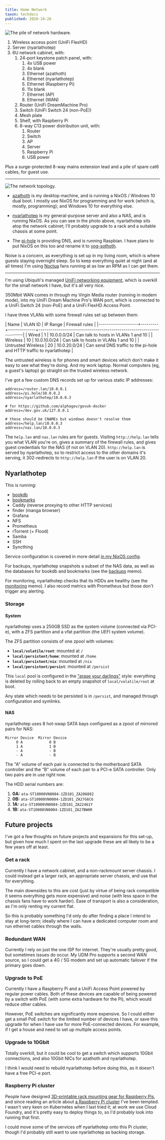 ```yaml
---
title: Home Network
taxon: techdocs
published: 2020-10-26
---
```


![The pile of network hardware.](home-network/hardware.jpg)

1. Wireless access point (UniFi FlexHD)
2. Server (nyarlathotep)
3. 6U network cabinet, with:
   1. 24-port keystone patch panel, with:
      1. 4x USB power
      2. 4x blank
      3. Ethernet (azathoth)
      4. Ethernet (nyarlathotep)
      5. Ethernet (Raspberry Pi)
      5. 11x blank
      7. Ethernet (AP)
      8. Ethernet (WAN)
   2. Router (UniFi DreamMachine Pro)
   3. Switch (UniFi Switch 24 (non-PoE))
   4. Mesh plate
   5. Shelf, with Raspberry Pi
   6. 8-way C13 power distribution unit, with:
      1. Router
      2. Switch
      3. AP
      4. Server
      5. Raspberry Pi
      6. USB power

Plus a surge-protected 8-way mains extension lead and a pile of spare
cat6 cables, for guest use.

---

![The network topology.](home-network/map.png)

- [azathoth][] is my desktop machine, and is running a NixOS / Windows
  10 dual boot.  I mostly use NixOS for programming and for work
  (which is, mostly, programming); and Windows 10 for everything else.

- [nyarlathotep][] is my general-purpose server and also a NAS, and is
  running NixOS.  As you can see in the photo above, nyarlathotep sits
  atop the network cabinet; I'll probably upgrade to a rack and a
  suitable chassis at some point.

- The [pi-hole][] is providing DNS, and is running Raspbian.  I have
  plans to put NixOS on this too and rename it to [yog-sothoth][].

Noise is a concern, as everything is set up in my living room, which
is where guests staying overnight sleep.  So to keep everything quiet
at night (and at all times) I'm using [Noctua][] fans running at as
low an RPM as I can get them.

[azathoth]: machines.html#azathoth
[nyarlathotep]: home-network.html#nyarlathotep
[pi-hole]: https://pi-hole.net/
[yog-sothoth]: https://en.wikipedia.org/wiki/Cthulhu_Mythos_deities#Yog-Sothoth
[Noctua]: https://noctua.at/

---

I'm using Ubiquiti's managed [UniFi networking equipment][], which is
overkill for the small network I have, but it's all very nice.

350Mbit WAN comes in through my Virgin Media router (running in modem
mode), into my UniFi Dream Machine Pro's WAN port, which is connected
to a UniFi Switch 24 (non-PoE) and a UniFi FlexHD Access Point.

I have three VLANs with some firewall rules set up between them:

| Name               | VLAN ID | IP Range     | Firewall rules                                                       |
|--------------------+---------+--------------+----------------------------------------------------------------------|
| Wired              |       1 | 10.0.0.0/24  | Can talk to hosts in VLANs 1 and 10                                  |
| Wireless           |      10 | 10.0.10.0/24 | Can talk to hosts in VLANs 1 and 10                                  |
| Untrusted Wireless |      20 | 10.0.20.0/24 | Can send DNS traffic to the pi-hole and HTTP traffic to nyarlathotep |

The untrusted wireless is for phones and smart devices which don't
make it easy to see what they're doing.  And my work laptop.  Normal
computers (eg, a guest's laptop) go straight on the trusted wireless
network.

I've got a few custom DNS records set up for various static IP
addresses:

```
address=/router.lan/10.0.0.1
address=/pi.hole/10.0.0.2
address=/nyarlathotep/10.0.0.3

# for https://github.com/alphagov/govuk-docker
address=/dev.gov.uk/127.0.0.1

# these should be CNAMEs but windows doesn't resolve them
address=/help.lan/10.0.0.3
address=/nas.lan/10.0.0.3
```

The `help.lan` and `nas.lan` rules are for guests.  Visiting
`http://help.lan` tells you what VLAN you're on, gives a summary of
the firewall rules, and gives guest credentials for the NAS (if not on
VLAN 20).  `http://help.lan` is served by nyarlathotep, so to restrict
access to the other domains it's serving, it 302-redirects to
`http://help.lan` if the user is on VLAN 20.

[UniFi networking equipment]: https://unifi-network.ui.com/


Nyarlathotep
------------

This is running:

- [bookdb][]
- [bookmarks][]
- Caddy (reverse proxying to other HTTP services)
- finder (manga browser)
- Grafana
- NFS
- Prometheus
- rTorrent (+ Flood)
- Samba
- SSH
- Syncthing

Service configuration is covered in more detail [in my NixOS config][].

For backups, nyarlathotep snapshots a subset of the NAS data, as well
as the databases for bookdb and bookmarks (see the [backups][] memo).

For monitoring, nyarlathotep checks that its HDDs are healthy (see the
[monitoring][] memo).  I also record metrics with Prometheus but those
don't trigger any alerting.

[bookdb]: https://github.com/barrucadu/bookdb
[bookmarks]: https://github.com/barrucadu/bookmarks
[in my NixOS config]: https://github.com/barrucadu/nixfiles/blob/master/hosts/nyarlathotep/configuration.nix
[backups]: backups.html
[monitoring]: monitoring.html

### Storage

#### System

nyarlathotep uses a 250GB SSD as the system volume (connected via
PCI-e), with a ZFS partition and a vfat partition (the UEFI system
volume).

The ZFS partition consists of one zpool with volumes:

- **`local/volatile/root`**: mounted at `/`
- **`local/persistent/home`**: mounted at `/home`
- **`local/persistent/nix`**: mounted at `/nix`
- **`local/persistent/persist`**: mounted at `/persist`

This `local` pool is configured in the ["erase your darlings"][]
style: everything is deleted by rolling back to an empty snapshot of
`local/volatile/root` at boot.

Any state which needs to be persisted is in `/persist`, and managed
through configuration and symlinks.

["erase your darlings"]: https://grahamc.com/blog/erase-your-darlings

#### NAS

nyarlathotep uses 8 hot-swap SATA bays configured as a zpool of
mirrored pairs for NAS:

```
Mirror Device  Mirror Device
     0 A            0 B
     1 A            1 B
     - A            - B
     - A            - B
```

The "A" volume of each pair is connected to the motherboard SATA
controller and the "B" volume of each pair to a PCI-e SATA controller.
Only two pairs are in use right now.

The HDD serial numbers are:

1. **0A:** `ata-ST10000VN0004-1ZD101_ZA206882`
2. **0B:** `ata-ST10000VN0004-1ZD101_ZA27G6C6`
3. **1A:** `ata-ST10000VN0004-1ZD101_ZA22461Y`
4. **1B:** `ata-ST10000VN0004-1ZD101_ZA27BW6R`


Future projects
---------------

I've got a few thoughts on future projects and expansions for this
set-up, but given how much I spent on the last upgrade these are all
likely to be a few years off at least.

### Get a rack

Currently I have a network cabinet, and a non-rackmount server
chassis.  I could instead get a larger rack, an appropriate server
chassis, and use that for everything.

The main downsides to this are cost (just by virtue of being rack
compatible it seems everything gets more expensive) and noise (with
less space in the chassis fans have to work harder).  Ease of
transport is also a consideration, as I'm only renting my current
flat.

So this is probably something I'd only do after finding a place I
intend to stay at long-term; ideally where I can have a dedicated
computer room and run ethernet cables through the walls.

### Redundant WAN

Currently I rely on just the one ISP for internet.  They're usually
pretty good, but sometimes issues do occur.  My UDM Pro supports a
second WAN source, so I could get a 4G / 5G modem and set up automatic
failover if the primary goes down.

### Upgrade to PoE

Currently I have a Raspberry Pi and a UniFi Access Point powered by
regular power cables.  Both of these devices are capable of being
powered by a switch with PoE (with some extra hardware for the Pi),
which would reduce other cables.

However, PoE switches are significantly more expensive.  So I could
either get a small PoE switch for the limited number of devices I
have, or save this upgrade for when I have use for more PoE-connected
devices.  For example, if I get a house and need to set up multiple
access points.

### Upgrade to 10Gbit

Totally overkill, but it could be cool to get a switch which supports
10Gbit connections, and also 10Gbit NICs for azathoth and
nyarlathotep.

I think I would need to rebuild nyarlathotep before doing this, as it
doesn't have a free PCI-e port.

### Raspberry Pi cluster

People have designed [3D-printable rack mounting gear for Raspberry
Pis][], and since reading an article about [a Raspberry Pi cluster][]
I've been tempted.  I wasn't very keen on Kubernetes when I last tried
it; at work we use Cloud Foundry, and it's pretty easy to deploy
things to, so I'd probably look into running that first.

I could move some of the services off nyarlathotep onto this Pi
cluster, though I'd probably still want to use nyarlathotep as backing
storage.

[3D-printable rack mounting gear for Raspberry Pis]: https://www.youtube.com/watch?v=splC57efBFQ
[a Raspberry Pi cluster]: https://mirailabs.io/blog/building-a-microcloud/
